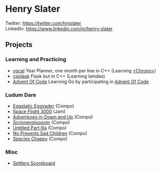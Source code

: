 # Henry Slater

Twitter: https://twitter.com/hnjslater                                                              
LinkedIn: https://www.linkedin.com/in/henry-slater

## Projects

### Learning and Practicing

* [ypcal](https://github.com/hnjslater/ypcal) Year Planner, one month per line in C++ (Learning [\<Chrono\>](https://en.cppreference.com/w/cpp/header/chrono))
* [cpplask](https://github.com/hnjslater/cpplask) Flask but in C++ (Learning lamdas)
* [Advent Of Code](https://github.com/hnjslater/AdventOfCode) Learning Go by participating in [Advent Of Code](https://adventofcode.com/)

### Ludum Dare

* [Eggstatic Eggvader](https://github.com/hnjslater/eggstatic-eggvader) (Compo)
* [Space Flight 3000](https://github.com/tompudding/spacefight3000) (Jam)
* [Adventures in-Down and Up](https://github.com/hnjslater/adventures-in-down-and-up) (Compo)
* [Scrionevoloooom](https://github.com/hnjslater/scrionevoloooom) (Compo)
* [Untitled Part IIIa](https://github.com/hnjslater/Untitled-Part-IIIa) (Compo)
* [No Presents Sad Children](https://github.com/hnjslater/NoPresentsSadChildren) (Compo)
* [Species Chappy](https://github.com/hnjslater/species-chappy) (Compo)

### Misc

* [Settlers Scoreboard](https://github.com/hnjslater/SettlementGameScoreBoard)
